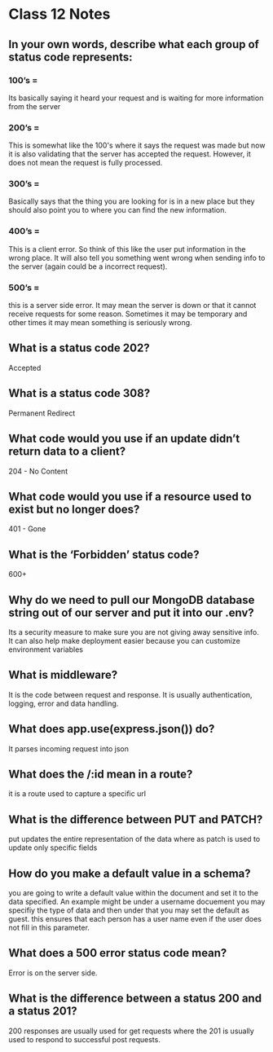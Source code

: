 # Class 12 Notes

## In your own words, describe what each group of status code represents:

### 100’s =

Its basically saying it heard your request and is waiting for more information from the server

### 200’s =

This is somewhat like the 100's where it says the request was made but now it is also validating that the server has accepted the request. However, it does not mean the request is fully processed.

### 300’s =

Basically says that the thing you are looking for is in a new place but they should also point you to where you can find the new information.

### 400’s =

This is a client error. So think of this like the user put information in the wrong place. It will also tell you something went wrong when sending info to the server (again could be a incorrect request). 

### 500’s =

this is a server side error.  It may mean the server is down or that it cannot receive requests for some reason. Sometimes it may be temporary and other times it may mean something is seriously wrong.

## What is a status code 202?

Accepted

## What is a status code 308?

Permanent Redirect

## What code would you use if an update didn’t return data to a client?

204 - No Content

## What code would you use if a resource used to exist but no longer does?

401 - Gone

## What is the ‘Forbidden’ status code?

600+

## Why do we need to pull our MongoDB database string out of our server and put it into our .env?

Its a security measure to make sure you are not giving away sensitive info. It can also help make deployment easier because you can customize environment variables

## What is middleware?

It is the code between request and response. It is usually authentication, logging, error and data handling.

## What does app.use(express.json()) do?

It parses incoming request into json

## What does the /:id mean in a route?

it is a route used to capture a specific url

## What is the difference between PUT and PATCH?

put  updates the entire representation of the data where as patch is used to update only specific fields

## How do you make a default value in a schema?

you are going to write a default value within the document and set it to the data  specified. An example might be under a username docuement you may specifiy the type of data and then under that you may set the default as guest. this ensures that each person has a user name even if the user does not fill in this parameter.

## What does a 500 error status code mean?

Error is on the server side.

## What is the difference between a status 200 and a status 201?

200 responses are usually used for get requests where the 201 is usually used to respond to successful post requests.
